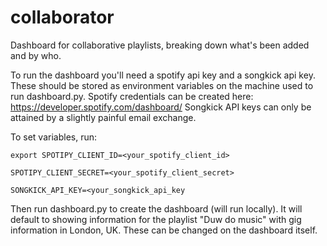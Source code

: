 # collaborator
Dashboard for collaborative playlists, breaking down what's been added and by who.

To run the dashboard you'll need a spotify api key and a songkick api key. These should be stored as environment variables on the machine used to run dashboard.py.
Spotify credentials can be created here: https://developer.spotify.com/dashboard/
Songkick API keys can only be attained by a slightly painful email exchange.

To set variables, run:

`export SPOTIPY_CLIENT_ID=<your_spotify_client_id>`

`SPOTIPY_CLIENT_SECRET=<your_spotify_client_secret>`

`SONGKICK_API_KEY=<your_songkick_api_key`

Then run dashboard.py to create the dashboard (will run locally). It will default to showing information for the playlist "Duw do music" with gig information in London, UK. These can be changed on the dashboard itself.
